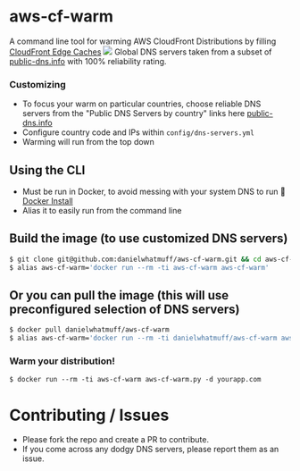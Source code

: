 # aws-cf-warm
A command line tool for warming AWS CloudFront Distributions by filling [CloudFront Edge Caches](http://docs.aws.amazon.com/AmazonCloudFront/latest/DeveloperGuide/CloudFrontRegionaledgecaches.html)
![](https://raw.githubusercontent.com/danielwhatmuff/aws-cf-warm/master/logo/cloudfront-logo-fs8.png)
Global DNS servers taken from a subset of [public-dns.info](https://public-dns.info/) with 100% reliability rating.

### Customizing
* To focus your warm on particular countries, choose reliable DNS servers from the "Public DNS Servers by country" links here [public-dns.info](https://public-dns.info/)
* Configure country code and IPs within `config/dns-servers.yml`
* Warming will run from the top down

## Using the CLI
* Must be run in Docker, to avoid messing with your system DNS to run :whale2: [Docker Install](https://docs.docker.com/engine/installation/)
* Alias it to easily run from the command line

## Build the image (to use customized DNS servers)
```bash
$ git clone git@github.com:danielwhatmuff/aws-cf-warm.git && cd aws-cf-warm && docker build -t aws-cf-warm .
$ alias aws-cf-warm='docker run --rm -ti aws-cf-warm aws-cf-warm'
```

## Or you can pull the image (this will use preconfigured selection of DNS servers)
```bash
$ docker pull danielwhatmuff/aws-cf-warm
$ alias aws-cf-warm='docker run --rm -ti danielwhatmuff/aws-cf-warm aws-cf-warm'
```

### Warm your distribution!
```
$ docker run --rm -ti aws-cf-warm aws-cf-warm.py -d yourapp.com
```

# Contributing / Issues
* Please fork the repo and create a PR to contribute.
* If you come across any dodgy DNS servers, please report them as an issue.
